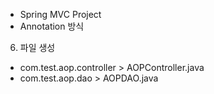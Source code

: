 - Spring MVC Project
- Annotation 방식

6. 파일 생성
- com.test.aop.controller > AOPController.java
- com.test.aop.dao > AOPDAO.java
 >	
